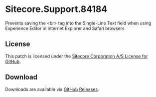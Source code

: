 # Sitecore.Support.84184
Prevents saving the &lt;br&gt; tag into the Single-Line Text field when using Experience Editor in Internet Explorer and Safari browsers

## License  
This patch is licensed under the [Sitecore Corporation A/S License for GitHub](https://github.com/sitecoresupport/Sitecore.Support.84184/blob/master/LICENSE).  

## Download  
Downloads are available via [GitHub Releases](https://github.com/sitecoresupport/Sitecore.Support.84184/releases).  

